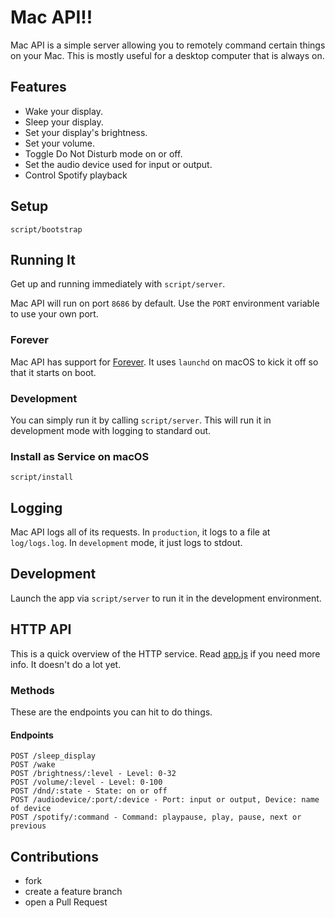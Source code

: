 # Mac API!!

Mac API is a simple server allowing you to remotely command certain things on
your Mac. This is mostly useful for a desktop computer that is always on.



## Features

* Wake your display.
* Sleep your display.
* Set your display's brightness.
* Set your volume.
* Toggle Do Not Disturb mode on or off.
* Set the audio device used for input or output.
* Control Spotify playback

## Setup

    script/bootstrap

## Running It
Get up and running immediately with `script/server`.

Mac API will run on port `8686` by default. Use the `PORT` environment
variable to use your own port.

### Forever
Mac API has support for [Forever](https://github.com/foreverjs/forever). It uses
`launchd` on macOS to kick it off so that it starts on boot.

### Development
You can simply run it by calling `script/server`. This will run it in development
mode with logging to standard out.

### Install as Service on macOS

    script/install

## Logging

Mac API logs all of its requests. In `production`, it logs to a file at `log/logs.log`.
In `development` mode, it just logs to stdout.

## Development

Launch the app via `script/server` to run it in the development environment.

## HTTP API

This is a quick overview of the HTTP service. Read [app.js](app.js) if you need more
info. It doesn't do a lot yet.

### Methods

These are the endpoints you can hit to do things.

#### Endpoints

    POST /sleep_display
    POST /wake
    POST /brightness/:level - Level: 0-32
    POST /volume/:level - Level: 0-100
    POST /dnd/:state - State: on or off
    POST /audiodevice/:port/:device - Port: input or output, Device: name of device
    POST /spotify/:command - Command: playpause, play, pause, next or previous

## Contributions

* fork
* create a feature branch
* open a Pull Request
